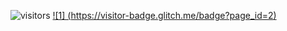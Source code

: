 ![visitors](https://visitor-badge.glitch.me/badge?page_id=MrEnoX&left_text=visitors)
[![1] (https://visitor-badge.glitch.me/badge?page_id=2)](2)




